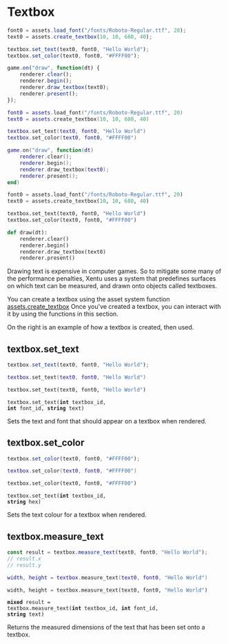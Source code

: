 # Textbox


```javascript
font0 = assets.load_font("/fonts/Roboto-Regular.ttf", 20);
text0 = assets.create_textbox(10, 10, 680, 40);

textbox.set_text(text0, font0, "Hello World");
textbox.set_color(text0, font0, "#FFFF00");

game.on("draw", function(dt) {
	renderer.clear();
	renderer.begin();
	renderer.draw_textbox(text0);
	renderer.present();
});
```
```lua
font0 = assets.load_font("/fonts/Roboto-Regular.ttf", 20)
text0 = assets.create_textbox(10, 10, 680, 40)

textbox.set_text(text0, font0, "Hello World")
textbox.set_color(text0, font0, "#FFFF00")

game.on("draw", function(dt)
	renderer.clear();
	renderer.begin();
	renderer.draw_textbox(text0);
	renderer.present();
end)
```
```python
font0 = assets.load_font("/fonts/Roboto-Regular.ttf", 20)
text0 = assets.create_textbox(10, 10, 680, 40)

textbox.set_text(text0, font0, "Hello World")
textbox.set_color(text0, font0, "#FFFF00")

def draw(dt):
	renderer.clear()
	renderer.begin()
	renderer.draw_textbox(text0)
	renderer.present()
```

Drawing text is expensive in computer games. So to mitigate some many of the 
performance penalties, Xentu uses a system that predefines surfaces on which 
text can be measured, and drawn onto objects called textboxes.

You can create a textbox using the asset system function [assets.create_textbox](#assets-create_textbox)
Once you've created a textbox, you can interact with it by using the functions
in this section.

On the right is an example of how a textbox is created, then used.

## textbox.set_text

```javascript
textbox.set_text(text0, font0, "Hello World");
```
```lua
textbox.set_text(text0, font0, "Hello World")
```
```python
textbox.set_text(text0, font0, "Hello World")
```

<code class="definition">textbox.set_text(<b>int</b> textbox_id, <b>int</b> font_id, <b>string</b> text)</code>

Sets the text and font that should appear on a textbox when rendered.

## textbox.set_color

```javascript
textbox.set_color(text0, font0, "#FFFF00");
```
```lua
textbox.set_color(text0, font0, "#FFFF00")
```
```python
textbox.set_color(text0, font0, "#FFFF00")
```

<code class="definition">textbox.set_text(<b>int</b> textbox_id, <b>string</b> hex)</code>

Sets the text colour for a textbox when rendered. 

## textbox.measure_text

```javascript
const result = textbox.measure_text(text0, font0, "Hello World");
// result.x
// result.y
```
```lua
width, height = textbox.measure_text(text0, font0, "Hello World")
```
```python
width, height = textbox.measure_text(text0, font0, "Hello World")
```

<code class="definition"><b>mixed</b> result = textbox.measure_text(<b>int</b> textbox_id, <b>int</b> font_id, <b>string</b> text)</code>

Returns the measured dimensions of the text that has been set onto a textbox.